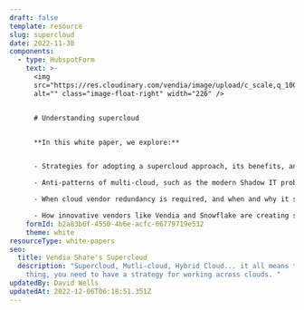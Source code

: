 ```yaml
---
draft: false
template: resource
slug: supercloud
date: 2022-11-30
components:
  - type: HubspotForm
    text: >-
      <img
      src="https://res.cloudinary.com/vendia/image/upload/c_scale,q_100,w_500/f_auto,q_90/v1669912270/blockchain_jqtj4r.webp"
      alt="" class="image-float-right" width="226" />


      # Understanding supercloud


      **In this white paper, we explore:**


      - Strategies for adopting a supercloud approach, its benefits, and its challenges.

      - Anti-patterns of multi-cloud, such as the modern Shadow IT problem of "accidental multi-cloud" and "commodity cloning".

      - When cloud vendor redundancy is required, and when and why it should be avoided.

      - How innovative vendors like Vendia and Snowflake are creating solutions that enable companies to create enterprise-grade solutions without the historical challenges of paying for on-prem data centers, managing servers, or learning Kubernetes.
    formId: b2a83b6f-4550-4b6e-acfc-66779719e532
    theme: white
resourceType: white-papers
seo:
  title: Vendia Share's Supercloud
  description: "Supercloud, Mutli-cloud, Hybrid Cloud... it all means the same
    thing, you need to have a strategy for working across clouds. "
updatedBy: David Wells
updatedAt: 2022-12-06T06:18:51.351Z
---
```

